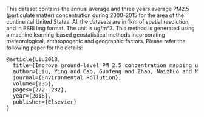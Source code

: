 This dataset contains the annual average and three years average PM2.5
(particulate matter) concentration during 2000-2015 for the area of the
continental United States. All the datasets are in 1km of spatial resolution,
and in ESRI Img format. The unit is ug/m^3. This method is generated using
a machine learning-based geostatistical methods incorporating meteorological,
anthropogenic and geographic factors. Please refer the following paper for the
details:

<pre>
@article{Liu2018,
  title={Improve ground-level PM 2.5 concentration mapping using a random forests-based geostatistical approach},
  author={Liu, Ying and Cao, Guofeng and Zhao, Naizhuo and Mulligan, Kevin and Ye, Xinyue},
  journal={Environmental Pollution},
  volume={235},
  pages={272--282},
  year={2018},
  publisher={Elsevier}
}
</pre>
